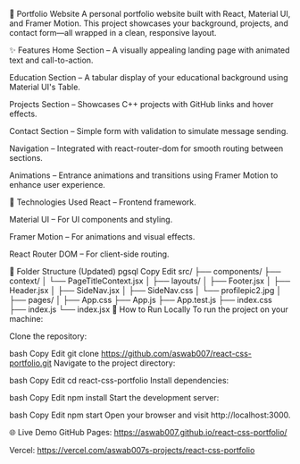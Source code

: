 🚀 Portfolio Website
A personal portfolio website built with React, Material UI, and Framer Motion. This project showcases your background, projects, and contact form—all wrapped in a clean, responsive layout.

✨ Features
Home Section – A visually appealing landing page with animated text and call-to-action.

Education Section – A tabular display of your educational background using Material UI's Table.

Projects Section – Showcases C++ projects with GitHub links and hover effects.

Contact Section – Simple form with validation to simulate message sending.

Navigation – Integrated with react-router-dom for smooth routing between sections.

Animations – Entrance animations and transitions using Framer Motion to enhance user experience.

🧱 Technologies Used
React – Frontend framework.

Material UI – For UI components and styling.

Framer Motion – For animations and visual effects.

React Router DOM – For client-side routing.

📁 Folder Structure (Updated)
pgsql
Copy
Edit
src/
├── components/
├── context/
│   └── PageTitleContext.jsx
│
├── layouts/
│   ├── Footer.jsx
│   ├── Header.jsx
│   ├── SideNav.jsx
│   ├── SideNav.css
│   └── profilepic2.jpg
│
├── pages/
│
├── App.css
├── App.js
├── App.test.js
├── index.css
├── index.js
└── index.jsx
🧪 How to Run Locally
To run the project on your machine:

Clone the repository:

bash
Copy
Edit
git clone https://github.com/aswab007/react-css-portfolio.git
Navigate to the project directory:

bash
Copy
Edit
cd react-css-portfolio
Install dependencies:

bash
Copy
Edit
npm install
Start the development server:

bash
Copy
Edit
npm start
Open your browser and visit http://localhost:3000.

🌐 Live Demo
GitHub Pages: https://aswab007.github.io/react-css-portfolio/

Vercel: https://vercel.com/aswab007s-projects/react-css-portfolio

